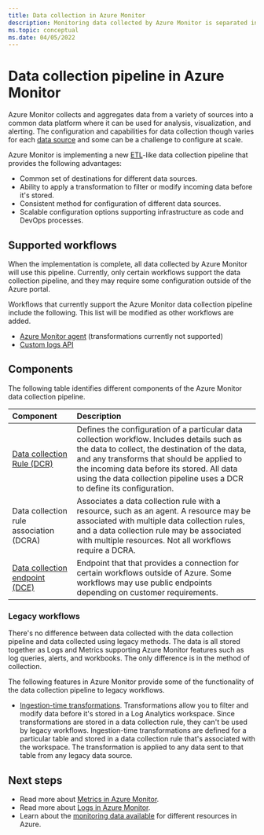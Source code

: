 ```yaml
---
title: Data collection in Azure Monitor
description: Monitoring data collected by Azure Monitor is separated into metrics that are lightweight and capable of supporting near real-time scenarios and logs that are used for advanced analysis.
ms.topic: conceptual
ms.date: 04/05/2022
---
```


# Data collection pipeline in Azure Monitor
Azure Monitor collects and aggregates data from a variety of sources into a common data platform where it can be used for analysis, visualization, and alerting. The configuration and capabilities for data collection though varies for each [data source](data-sources.md) and some can be a challenge to configure at scale. 

Azure Monitor is implementing a new [ETL](/azure/architecture/data-guide/relational-data/etl)-like data collection pipeline that provides the following advantages:

- Common set of destinations for different data sources.
- Ability to apply a transformation to filter or modify incoming data before it's stored.
- Consistent method for configuration of different data sources.
- Scalable configuration options supporting infrastructure as code and DevOps processes.


## Supported workflows
When the implementation is complete, all data collected by Azure Monitor will use this pipeline. Currently, only certain workflows support the data collection pipeline, and they may require some configuration outside of the Azure portal.

Workflows that currently support the Azure Monitor data collection pipeline include the following. This list will be modified as other workflows are added.

- [Azure Monitor agent](agents/azure-monitor-agent-overview.md) (transformations currently not supported)
- [Custom logs API](logs/custom-logs-overview.md)


## Components
The following table identifies different components of the Azure Monitor data collection pipeline.

| Component | Description |
|:---|:---
| [Data collection Rule (DCR)](essentials/data-collection-rule-overview.md) | Defines the configuration of a particular data collection workflow. Includes details such as the data to collect, the destination of the data, and any transforms that should be applied to the incoming data before its stored. All data using the data collection pipeline uses a DCR to define its configuration. |
| Data collection rule association (DCRA) | Associates a data collection rule with a resource, such as an agent. A resource may be associated with multiple data collection rules, and a data collection rule may be associated with multiple resources. Not all workflows require a DCRA. |
| [Data collection endpoint (DCE)](essentials/data-collection-endpoint-overview.md) | Endpoint that that provides a connection for certain workflows outside of Azure. Some workflows may use public endpoints depending on customer requirements. |


### Legacy workflows
There's no difference between data collected with the data collection pipeline and data collected using legacy methods. The data is all stored together as Logs and Metrics supporting Azure Monitor features such as log queries, alerts, and workbooks. The only difference is in the method of collection.

The following features in Azure Monitor provide some of the functionality of the data collection pipeline to legacy workflows. 

- [Ingestion-time transformations](logs/ingestion-time-transformations.md). Transformations allow you to filter and modify data before it's stored in a Log Analytics workspace. Since transformations are stored in a data collection rule, they can't be used by legacy workflows. Ingestion-time transformations are defined for a particular table and stored in a data collection rule that's associated with the workspace. The transformation is applied to any data sent to that table from any legacy data source. 


## Next steps

- Read more about [Metrics in Azure Monitor](essentials/data-platform-metrics.md).
- Read more about [Logs in Azure Monitor](logs/data-platform-logs.md).
- Learn about the [monitoring data available](data-sources.md) for different resources in Azure.
